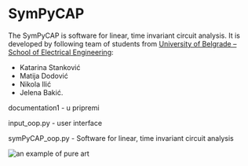 # SymPyCAP

The SymPyCAP is software for linear, time invariant circuit analysis. It is developed by following team of students from [University of Belgrade – School of Electrical Engineering](https://www.etf.bg.ac.rs): 

* Katarina Stanković
* Matija Dodović
* Nikola Ilić
* Jelena Bakić.

documentation1 - u pripremi

input_oop.py - user interface

symPyCAP_oop.py - Software for linear, time invariant circuit analysis 

![an example of pure art](https://user-images.githubusercontent.com/32821985/100083470-d40c5380-2e49-11eb-9981-6faf1654b38f.png)
